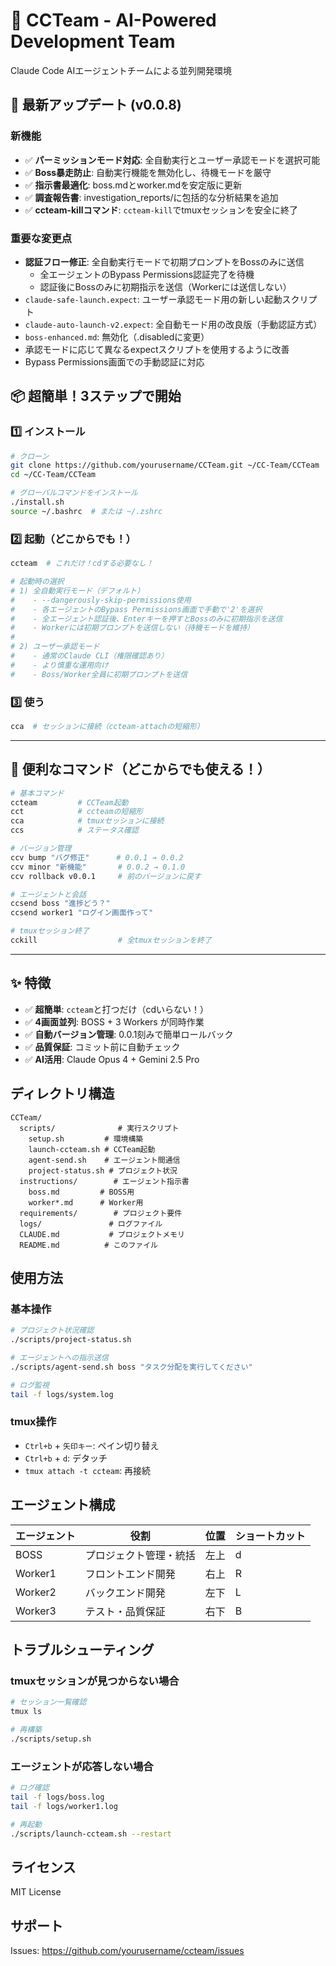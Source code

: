 # 🚀 CCTeam - AI-Powered Development Team

Claude Code AIエージェントチームによる並列開発環境

## 🔄 最新アップデート (v0.0.8)

### 新機能
- ✅ **パーミッションモード対応**: 全自動実行とユーザー承認モードを選択可能
- ✅ **Boss暴走防止**: 自動実行機能を無効化し、待機モードを厳守
- ✅ **指示書最適化**: boss.mdとworker.mdを安定版に更新
- ✅ **調査報告書**: investigation_reports/に包括的な分析結果を追加
- ✅ **ccteam-killコマンド**: `ccteam-kill`でtmuxセッションを安全に終了

### 重要な変更点
- **認証フロー修正**: 全自動実行モードで初期プロンプトをBossのみに送信
  - 全エージェントのBypass Permissions認証完了を待機
  - 認証後にBossのみに初期指示を送信（Workerには送信しない）
- `claude-safe-launch.expect`: ユーザー承認モード用の新しい起動スクリプト
- `claude-auto-launch-v2.expect`: 全自動モード用の改良版（手動認証方式）
- `boss-enhanced.md`: 無効化（.disabledに変更）
- 承認モードに応じて異なるexpectスクリプトを使用するように改善
- Bypass Permissions画面での手動認証に対応

## 📦 超簡単！3ステップで開始

### 1️⃣ インストール
```bash
# クローン
git clone https://github.com/yourusername/CCTeam.git ~/CC-Team/CCTeam
cd ~/CC-Team/CCTeam

# グローバルコマンドをインストール
./install.sh
source ~/.bashrc  # または ~/.zshrc
```

### 2️⃣ 起動（どこからでも！）
```bash
ccteam  # これだけ！cdする必要なし！

# 起動時の選択
# 1) 全自動実行モード（デフォルト）
#    - --dangerously-skip-permissions使用
#    - 各エージェントのBypass Permissions画面で手動で'2'を選択
#    - 全エージェント認証後、Enterキーを押すとBossのみに初期指示を送信
#    - Workerには初期プロンプトを送信しない（待機モードを維持）
#
# 2) ユーザー承認モード
#    - 通常のClaude CLI（権限確認あり）
#    - より慎重な運用向け
#    - Boss/Worker全員に初期プロンプトを送信
```

### 3️⃣ 使う
```bash
cca  # セッションに接続（ccteam-attachの短縮形）
```

---

## 🎯 便利なコマンド（どこからでも使える！）

```bash
# 基本コマンド
ccteam         # CCTeam起動
cct            # ccteamの短縮形
cca            # tmuxセッションに接続
ccs            # ステータス確認

# バージョン管理
ccv bump "バグ修正"      # 0.0.1 → 0.0.2
ccv minor "新機能"       # 0.0.2 → 0.1.0  
ccv rollback v0.0.1     # 前のバージョンに戻す

# エージェントと会話
ccsend boss "進捗どう？"
ccsend worker1 "ログイン画面作って"

# tmuxセッション終了
cckill                  # 全tmuxセッションを終了
```

---

## ✨ 特徴

- ✅ **超簡単**: `ccteam`と打つだけ（cdいらない！）
- ✅ **4画面並列**: BOSS + 3 Workers が同時作業
- ✅ **自動バージョン管理**: 0.0.1刻みで簡単ロールバック
- ✅ **品質保証**: コミット前に自動チェック
- ✅ **AI活用**: Claude Opus 4 + Gemini 2.5 Pro

## ディレクトリ構造

```
CCTeam/
  scripts/              # 実行スクリプト
    setup.sh         # 環境構築
    launch-ccteam.sh # CCTeam起動
    agent-send.sh    # エージェント間通信
    project-status.sh # プロジェクト状況
  instructions/        # エージェント指示書
    boss.md         # BOSS用
    worker*.md      # Worker用
  requirements/        # プロジェクト要件
  logs/               # ログファイル
  CLAUDE.md           # プロジェクトメモリ
  README.md          # このファイル
```

## 使用方法

### 基本操作

```bash
# プロジェクト状況確認
./scripts/project-status.sh

# エージェントへの指示送信
./scripts/agent-send.sh boss "タスク分配を実行してください"

# ログ監視
tail -f logs/system.log
```

### tmux操作

- `Ctrl+b` + `矢印キー`: ペイン切り替え
- `Ctrl+b` + `d`: デタッチ
- `tmux attach -t ccteam`: 再接続

## エージェント構成

| エージェント | 役割 | 位置 | ショートカット |
|------------|------|---------|------------|
| BOSS | プロジェクト管理・統括 | 左上 | d |
| Worker1 | フロントエンド開発 | 右上 | R |
| Worker2 | バックエンド開発 | 左下 | L |
| Worker3 | テスト・品質保証 | 右下 | B |

## トラブルシューティング

### tmuxセッションが見つからない場合

```bash
# セッション一覧確認
tmux ls

# 再構築
./scripts/setup.sh
```

### エージェントが応答しない場合

```bash
# ログ確認
tail -f logs/boss.log
tail -f logs/worker1.log

# 再起動
./scripts/launch-ccteam.sh --restart
```

## ライセンス

MIT License

## サポート

Issues: https://github.com/yourusername/ccteam/issues 